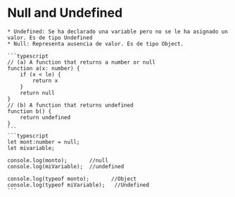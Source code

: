 <i class="time"></i>
<div class="head"><h1>Null and Undefined</h1></div>

````ad-abstract
* Undefined: Se ha declarado una variable pero no se le ha asignado un valor. Es de tipo Undefined
* Null: Representa ausencia de valor. Es de tipo Object.

```typescript
// (a) A function that returns a number or null
function a(x: number) {
	if (x < le) {
		return x
	}
	return null
}
// (b) A function that returns undefined
function b() {
	return undefined
}
```
```typescript
let mont:number = null;
let mivariable;

console.log(monto);       //null
console.log(miVariable);  //undefined

console.log(typeof monto);       //Object
console.log(typeof miVariable);   //Undefined
```
````
